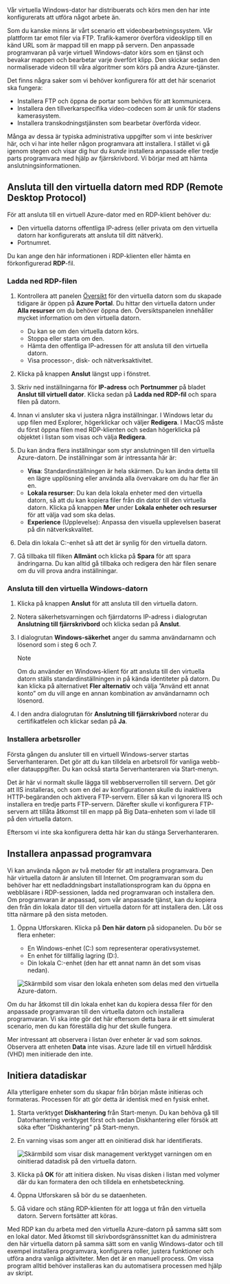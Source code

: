 Vår virtuella Windows-dator har distribuerats och körs men den har inte konfigurerats att utföra något arbete än.

Som du kanske minns är vårt scenario ett videobearbetningssystem. Vår plattform tar emot filer via FTP. Trafik-kameror överföra videoklipp till en känd URL som är mappad till en mapp på servern. Den anpassade programvaran på varje virtuell Windows-dator körs som en tjänst och bevakar mappen och bearbetar varje överfört klipp. Den skickar sedan den normaliserade videon till våra algoritmer som körs på andra Azure-tjänster.

Det finns några saker som vi behöver konfigurera för att det här scenariot ska fungera:

- Installera FTP och öppna de portar som behövs för att kommunicera.
- Installera den tillverkarspecifika video-codecen som är unik för stadens kamerasystem.
- Installera transkodningstjänsten som bearbetar överförda videor.

Många av dessa är typiska administrativa uppgifter som vi inte beskriver här, och vi har inte heller någon programvara att installera. I stället vi gå igenom stegen och visar dig hur du _kunde_ installera anpassade eller tredje parts programvara med hjälp av fjärrskrivbord. Vi börjar med att hämta anslutningsinformationen.

## <a name="connect-to-the-vm-with-remote-desktop-protocol"></a>Ansluta till den virtuella datorn med RDP (Remote Desktop Protocol)

För att ansluta till en virtuell Azure-dator med en RDP-klient behöver du:

- Den virtuella datorns offentliga IP-adress (eller privata om den virtuella datorn har konfigurerats att ansluta till ditt nätverk).
- Portnumret.

Du kan ange den här informationen i RDP-klienten eller hämta en förkonfigurerad **RDP**-fil.

### <a name="download-the-rdp-file"></a>Ladda ned RDP-filen

1. Kontrollera att panelen [Översikt](https://portal.azure.com?azure-portal=true) för den virtuella datorn som du skapade tidigare är öppen på **Azure Portal**. Du hittar den virtuella datorn under **Alla resurser** om du behöver öppna den. Översiktspanelen innehåller mycket information om den virtuella datorn.

    - Du kan se om den virtuella datorn körs.
    - Stoppa eller starta om den.
    - Hämta den offentliga IP-adressen för att ansluta till den virtuella datorn.
    - Visa processor-, disk- och nätverksaktivitet.

1. Klicka på knappen **Anslut** längst upp i fönstret.

1. Skriv ned inställningarna för **IP-adress** och **Portnummer** på bladet **Anslut till virtuell dator**. Klicka sedan på **Ladda ned RDP-fil** och spara filen på datorn.

1. Innan vi ansluter ska vi justera några inställningar. I Windows letar du upp filen med Explorer, högerklickar och väljer **Redigera**. I MacOS måste du först öppna filen med RDP-klienten och sedan högerklicka på objektet i listan som visas och välja **Redigera**.

1. Du kan ändra flera inställningar som styr anslutningen till den virtuella Azure-datorn. De inställningar som är intressanta här är:

    - **Visa**: Standardinställningen är hela skärmen. Du kan ändra detta till en lägre upplösning eller använda alla övervakare om du har fler än en.
    - **Lokala resurser**: Du kan dela lokala enheter med den virtuella datorn, så att du kan kopiera filer från din dator till den virtuella datorn. Klicka på knappen **Mer** under **Lokala enheter och resurser** för att välja vad som ska delas.
    - **Experience** (Upplevelse): Anpassa den visuella upplevelsen baserat på din nätverkskvalitet.

1. Dela din lokala C:-enhet så att det är synlig för den virtuella datorn.

1. Gå tillbaka till fliken **Allmänt** och klicka på **Spara** för att spara ändringarna. Du kan alltid gå tillbaka och redigera den här filen senare om du vill prova andra inställningar.

### <a name="connect-to-the-windows-vm"></a>Ansluta till den virtuella Windows-datorn

1. Klicka på knappen **Anslut** för att ansluta till den virtuella datorn.

1. Notera säkerhetsvarningen och fjärrdatorns IP-adress i dialogrutan **Anslutning till fjärrskrivbord** och klicka sedan på **Anslut**.

1. I dialogrutan **Windows-säkerhet** anger du samma användarnamn och lösenord som i steg 6 och 7.

    > [!NOTE]
    > Om du använder en Windows-klient för att ansluta till den virtuella datorn ställs standardinställningen in på kända identiteter på datorn. Du kan klicka på alternativet **Fler alternativ** och välja ”Använd ett annat konto” om du vill ange en annan kombination av användarnamn och lösenord.

1. I den andra dialogrutan för **Anslutning till fjärrskrivbord** noterar du certifikatfelen och klickar sedan på **Ja**.

### <a name="install-worker-roles"></a>Installera arbetsroller

Första gången du ansluter till en virtuell Windows-server startas Serverhanteraren. Det gör att du kan tilldela en arbetsroll för vanliga webb- eller datauppgifter. Du kan också starta Serverhanteraren via Start-menyn.

Det är här vi normalt skulle lägga till webbserverrollen till servern. Det gör att IIS installeras, och som en del av konfigurationen skulle du inaktivera HTTP-begäranden och aktivera FTP-servern. Eller så kan vi Ignorera IIS och installera en tredje parts FTP-servern. Därefter skulle vi konfigurera FTP-servern att tillåta åtkomst till en mapp på Big Data-enheten som vi lade till på den virtuella datorn.

Eftersom vi inte ska konfigurera detta här kan du stänga Serverhanteraren.

## <a name="install-custom-software"></a>Installera anpassad programvara

Vi kan använda någon av två metoder för att installera programvara. Den här virtuella datorn är ansluten till Internet. Om programvaran som du behöver har ett nedladdningsbart installationsprogram kan du öppna en webbläsare i RDP-sessionen, ladda ned programvaran och installera den. Om programvaran är anpassad, som vår anpassade tjänst, kan du kopiera den från din lokala dator till den virtuella datorn för att installera den. Låt oss titta närmare på den sista metoden.

1. Öppna Utforskaren. Klicka på **Den här datorn** på sidopanelen. Du bör se flera enheter:

    - En Windows-enhet (C:) som representerar operativsystemet.
    - En enhet för tillfällig lagring (D:).
    - Din lokala C:-enhet (den har ett annat namn än det som visas nedan).

    ![Skärmbild som visar den lokala enheten som delas med den virtuella Azure-datorn.](../media/6-drive-list.png)

Om du har åtkomst till din lokala enhet kan du kopiera dessa filer för den anpassade programvaran till den virtuella datorn och installera programvaran. Vi ska inte gör det här eftersom detta bara är ett simulerat scenario, men du kan föreställa dig hur det skulle fungera.

Mer intressant att observera i listan över enheter är vad som _saknas_. Observera att enheten **Data** inte visas. Azure lade till en virtuell hårddisk (VHD) men initierade den inte.

## <a name="initialize-data-disks"></a>Initiera datadiskar

Alla ytterligare enheter som du skapar från början måste initieras och formateras. Processen för att gör detta är identisk med en fysisk enhet.

1. Starta verktyget **Diskhantering** från Start-menyn. Du kan behöva gå till Datorhantering verktyget först och sedan Diskhantering eller försök att söka efter ”Diskhantering” på Start-menyn.

1. En varning visas som anger att en oinitierad disk har identifierats.

    ![Skärmbild som visar disk management verktyget varningen om en oinitierad datadisk på den virtuella datorn.](../media/6-disk-management.png)

1. Klicka på **OK** för att initiera disken. Nu visas disken i listan med volymer där du kan formatera den och tilldela en enhetsbeteckning.

1. Öppna Utforskaren så bör du se dataenheten.

1. Gå vidare och stäng RDP-klienten för att logga ut från den virtuella datorn. Servern fortsätter att köras.

Med RDP kan du arbeta med den virtuella Azure-datorn på samma sätt som en lokal dator. Med åtkomst till skrivbordsgränssnittet kan du administrera den här virtuella datorn på samma sätt som en vanlig Windows-dator och till exempel installera programvara, konfigurera roller, justera funktioner och utföra andra vanliga aktiviteter. Men det är en manuell process. Om vissa program alltid behöver installeras kan du automatisera processen med hjälp av skript.